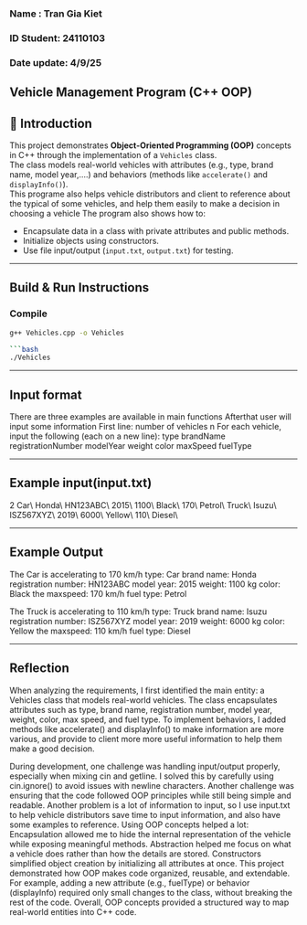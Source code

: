 ### Name : Tran Gia Kiet 
### ID Student: 24110103
### Date update: 4/9/25

## Vehicle Management Program (C++ OOP)

## 📌 Introduction
This project demonstrates **Object-Oriented Programming (OOP)** concepts in C++ through the implementation of a `Vehicles` class.  
The class models real-world vehicles with attributes (e.g., type, brand name, model year,....) and behaviors (methods like `accelerate()` and `displayInfo()`).  
This programe also helps vehicle distributors and client to reference about the typical of some vehicles, and help them easily to make a decision in choosing a vehicle
The program also shows how to:
- Encapsulate data in a class with private attributes and public methods.  
- Initialize objects using constructors.  
- Use file input/output (`input.txt`, `output.txt`) for testing.  

---

## Build & Run Instructions
### Compile
```bash
g++ Vehicles.cpp -o Vehicles

```bash
./Vehicles
```
---
## Input format
There are three examples are available in main functions
Afterthat user will input some information
First line: number of vehicles n
For each vehicle, input the following (each on a new line):
type
brandName
registrationNumber
modelYear
weight
color
maxSpeed
fuelType

---
## Example input(input.txt)
2
Car\\
Honda\\
HN123ABC\\
2015\\
1100\\
Black\\
170\\
Petrol\\
Truck\\
Isuzu\\
ISZ567XYZ\\
2019\\
6000\\
Yellow\\
110\\
Diesel\\

---
## Example Output
The Car is accelerating to 170 km/h
type: Car brand name: Honda
registration number: HN123ABC
model year: 2015
weight: 1100 kg
color: Black
the maxspeed: 170 km/h
fuel type: Petrol

The Truck is accelerating to 110 km/h
type: Truck brand name: Isuzu
registration number: ISZ567XYZ
model year: 2019
weight: 6000 kg
color: Yellow
the maxspeed: 110 km/h
fuel type: Diesel

---
## Reflection
When analyzing the requirements, I first identified the main entity: a Vehicles class that models real-world vehicles. The class encapsulates attributes such as type, brand name, registration number, model year, weight, color, max speed, and fuel type. To implement behaviors, I added methods like accelerate() and displayInfo() to make information are more various, and provide to client more more useful information to help them make a good decision.

During development, one challenge was handling input/output properly, especially when mixing cin and getline. I solved this by carefully using cin.ignore() to avoid issues with newline characters. Another challenge was ensuring that the code followed OOP principles while still being simple and readable.
Another problem is a lot of information to input, so I use input.txt to help vehicle distributors save time to input information, and also have some examples to reference.
Using OOP concepts helped a lot:
Encapsulation allowed me to hide the internal representation of the vehicle while exposing meaningful methods.
Abstraction helped me focus on what a vehicle does rather than how the details are stored.
Constructors simplified object creation by initializing all attributes at once.
This project demonstrated how OOP makes code organized, reusable, and extendable. For example, adding a new attribute (e.g., fuelType) or behavior (displayInfo) required only small changes to the class, without breaking the rest of the code. Overall, OOP concepts provided a structured way to map real-world entities into C++ code.
